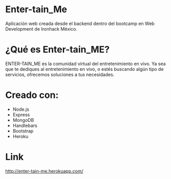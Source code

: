 # Enter-tain_Me
Aplicación web creada desde el backend dentro del bootcamp en Web Development de Ironhack México.

# ¿Qué es Enter-tain_ME?
ENTER-TAIN_ME es la comunidad virtual del entretenimiento en vivo. Ya sea que te dediques al entretenimiento en vivo, o estés buscando algún tipo de servicios, ofrecemos soluciones a tus necesidades. 

# Creado con:
- Node.js
- Express
- MongoDB
- Handlebars
- Bootstrap
- Heroku

# Link
http://enter-tain-me.herokuapp.com/
